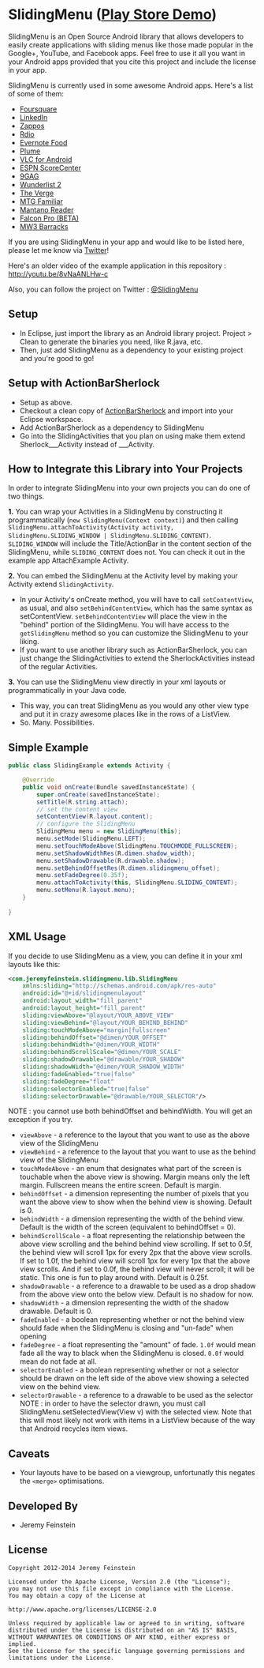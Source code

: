 SlidingMenu ([Play Store Demo][7])
===========

SlidingMenu is an Open Source Android library that allows developers to easily create applications 
with sliding menus like those made popular in the Google+, YouTube, and Facebook apps. Feel free 
to use it all you want in your Android apps provided that you cite this project and include the license in your app.

SlidingMenu is currently used in some awesome Android apps. Here's a list of some of them: 
* [Foursquare][15]
* [LinkedIn][19]
* [Zappos][20]
* [Rdio][8]
* [Evernote Food][18]
* [Plume][4]
* [VLC for Android][5]
* [ESPN ScoreCenter][14]
* [9GAG][17]
* [Wunderlist 2][13]
* [The Verge][6]
* [MTG Familiar][9]
* [Mantano Reader][10]
* [Falcon Pro (BETA)][12]
* [MW3 Barracks][11]

If you are using SlidingMenu in your app and would like to be listed here, please let me know via [Twitter][1]!

Here's an older video of the example application in this repository : http://youtu.be/8vNaANLHw-c

Also, you can follow the project on Twitter : [@SlidingMenu][1]

Setup
-----
* In Eclipse, just import the library as an Android library project. Project > Clean to generate the binaries 
you need, like R.java, etc.
* Then, just add SlidingMenu as a dependency to your existing project and you're good to go!

Setup with ActionBarSherlock
----------------------------
* Setup as above.
* Checkout a clean copy of [ActionBarSherlock][2] and import into your Eclipse workspace.
* Add ActionBarSherlock as a dependency to SlidingMenu
* Go into the SlidingActivities that you plan on using make them extend Sherlock___Activity instead of ___Activity. 

How to Integrate this Library into Your Projects
------------------------------------------------
In order to integrate SlidingMenu into your own projects you can do one of two things.

__1.__      You can wrap your Activities in a SlidingMenu by constructing it programmatically (`new SlidingMenu(Context context)`)
and then calling `SlidingMenu.attachToActivity(Activity activity, SlidingMenu.SLIDING_WINDOW | SlidingMenu.SLIDING_CONTENT)`.
`SLIDING_WINDOW` will include the Title/ActionBar in the content section of the SlidingMenu, while `SLIDING_CONTENT`
does not. You can check it out in the example app AttachExample Activity.

__2.__      You can embed the SlidingMenu at the Activity level by making your Activity extend `SlidingActivity`.
* In your Activity's onCreate method, you will have to call `setContentView`, as usual, and also 
`setBehindContentView`, which has the same syntax as setContentView. `setBehindContentView` will place 
the view in the "behind" portion of the SlidingMenu. You will have access to the `getSlidingMenu` method so you can
customize the SlidingMenu to your liking.
* If you want to use another library such as ActionBarSherlock, you can just change the SlidingActivities to extend
the SherlockActivities instead of the regular Activities.

__3.__      You can use the SlidingMenu view directly in your xml layouts or programmatically in your Java code.
* This way, you can treat SlidingMenu as you would any other view type and put it in crazy awesome places like in the
rows of a ListView.
* So. Many. Possibilities.

Simple Example
-----
```java
public class SlidingExample extends Activity {

	@Override
	public void onCreate(Bundle savedInstanceState) {
		super.onCreate(savedInstanceState);
		setTitle(R.string.attach);
		// set the content view
		setContentView(R.layout.content);
		// configure the SlidingMenu
		SlidingMenu menu = new SlidingMenu(this);
        menu.setMode(SlidingMenu.LEFT);
		menu.setTouchModeAbove(SlidingMenu.TOUCHMODE_FULLSCREEN);
		menu.setShadowWidthRes(R.dimen.shadow_width);
		menu.setShadowDrawable(R.drawable.shadow);
		menu.setBehindOffsetRes(R.dimen.slidingmenu_offset);
		menu.setFadeDegree(0.35f);
		menu.attachToActivity(this, SlidingMenu.SLIDING_CONTENT);
		menu.setMenu(R.layout.menu);
	}
    
}
```

XML Usage
-----
If you decide to use SlidingMenu as a view, you can define it in your xml layouts like this:
```xml
<com.jeremyfeinstein.slidingmenu.lib.SlidingMenu
    xmlns:sliding="http://schemas.android.com/apk/res-auto"
    android:id="@+id/slidingmenulayout"
    android:layout_width="fill_parent"
    android:layout_height="fill_parent"
    sliding:viewAbove="@layout/YOUR_ABOVE_VIEW"
    sliding:viewBehind="@layout/YOUR_BEHIND_BEHIND"
    sliding:touchModeAbove="margin|fullscreen"
    sliding:behindOffset="@dimen/YOUR_OFFSET"
    sliding:behindWidth="@dimen/YOUR_WIDTH"
    sliding:behindScrollScale="@dimen/YOUR_SCALE"
    sliding:shadowDrawable="@drawable/YOUR_SHADOW"
    sliding:shadowWidth="@dimen/YOUR_SHADOW_WIDTH"
    sliding:fadeEnabled="true|false"
    sliding:fadeDegree="float"
    sliding:selectorEnabled="true|false"
    sliding:selectorDrawable="@drawable/YOUR_SELECTOR"/>
```
NOTE : you cannot use both behindOffset and behindWidth. You will get an exception if you try.
* `viewAbove` - a reference to the layout that you want to use as the above view of the SlidingMenu
* `viewBehind` - a reference to the layout that you want to use as the behind view of the SlidingMenu
* `touchModeAbove` - an enum that designates what part of the screen is touchable when the above view is 
showing. Margin means only the left margin. Fullscreen means the entire screen. Default is margin.
* `behindOffset` - a dimension representing the number of pixels that you want the above view to show when the
behind view is showing. Default is 0.
* `behindWidth` - a dimension representing the width of the behind view. Default is the width of the screen
(equivalent to behindOffset = 0).
* `behindScrollScale` - a float representing the relationship between the above view scrolling and the behind
behind view scrolling. If set to 0.5f, the behind view will scroll 1px for every 2px that the above view scrolls.
If set to 1.0f, the behind view will scroll 1px for every 1px that the above view scrolls. And if set to 0.0f, the
behind view will never scroll; it will be static. This one is fun to play around with. Default is 0.25f.
* `shadowDrawable` - a reference to a drawable to be used as a drop shadow from the above view onto the below view.
Default is no shadow for now.
* `shadowWidth` - a dimension representing the width of the shadow drawable. Default is 0.
* `fadeEnabled` - a boolean representing whether or not the behind view should fade when the SlidingMenu is closing
and "un-fade" when opening
* `fadeDegree` - a float representing the "amount" of fade. `1.0f` would mean fade all the way to black when the
SlidingMenu is closed. `0.0f` would mean do not fade at all.
* `selectorEnabled` - a boolean representing whether or not a selector should be drawn on the left side of the above
view showing a selected view on the behind view.
* `selectorDrawable` - a reference to a drawable to be used as the selector
NOTE : in order to have the selector drawn, you must call SlidingMenu.setSelectedView(View v) with the selected view.
Note that this will most likely not work with items in a ListView because of the way that Android recycles item views.

Caveats
-------
* Your layouts have to be based on a viewgroup, unfortunatly this negates the `<merge>` optimisations.
            

Developed By
------------
* Jeremy Feinstein

License
-------

    Copyright 2012-2014 Jeremy Feinstein
    
    Licensed under the Apache License, Version 2.0 (the "License");
    you may not use this file except in compliance with the License.
    You may obtain a copy of the License at
    
    http://www.apache.org/licenses/LICENSE-2.0
    
    Unless required by applicable law or agreed to in writing, software
    distributed under the License is distributed on an "AS IS" BASIS,
    WITHOUT WARRANTIES OR CONDITIONS OF ANY KIND, either express or implied.
    See the License for the specific language governing permissions and
    limitations under the License.
    
[1]: http://twitter.com/slidingmenu
[2]: http://actionbarsherlock.com/
[3]: https://play.google.com/store/apps/details?id=com.zappos.android&hl=en
[4]: https://play.google.com/store/apps/details?id=com.levelup.touiteur&hl=en
[5]: https://play.google.com/store/apps/details?id=org.videolan.vlc.betav7neon
[6]: https://play.google.com/store/apps/details?id=com.verge.android
[7]: http://bit.ly/TWejze
[8]: https://play.google.com/store/apps/details?id=com.rdio.android.ui
[9]: https://play.google.com/store/apps/details?id=com.gelakinetic.mtgfam
[10]: https://play.google.com/store/apps/details?id=com.mantano.reader.android
[11]: https://play.google.com/store/apps/details?id=com.phonegap.MW3BarracksFree
[12]: http://forum.xda-developers.com/showthread.php?p=34361296
[13]: http://bit.ly/xs1sMN
[14]: https://play.google.com/store/apps/details?id=com.espn.score_center
[15]: https://play.google.com/store/apps/details?id=com.joelapenna.foursquared
[17]: https://play.google.com/store/apps/details?id=com.ninegag.android.app
[18]: https://play.google.com/store/apps/details?id=com.evernote.food
[19]: https://play.google.com/store/apps/details?id=com.linkedin.android
[20]: https://play.google.com/store/apps/details?id=com.zappos.android
